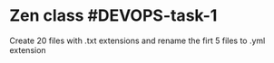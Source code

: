 # Zen class #DEVOPS-task-1

Create 20 files with .txt extensions and rename the firt 5 files to .yml extension

